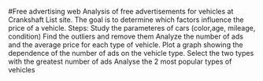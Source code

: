 #Free advertising web
Analysis of free advertisements for vehicles at Crankshaft List site. The goal is to  determine which factors influence the price of a vehicle.
Steps:
Study the parameteres of cars (color,age, mileage, condition)
Find the outliers and remove them
Analyze the number of ads and the average price for each type of vehicle. 
Plot a graph showing the dependence of the number of ads on the vehicle type. Select the two types with the greatest number of ads
Analyse the 2 most popular types of vehicles
